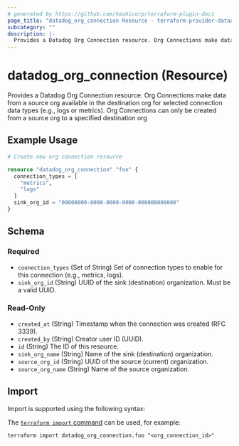 ```yaml
---
# generated by https://github.com/hashicorp/terraform-plugin-docs
page_title: "datadog_org_connection Resource - terraform-provider-datadog"
subcategory: ""
description: |-
  Provides a Datadog Org Connection resource. Org Connections make data from a source org available in the destination org for selected connection data types (e.g., logs or metrics). Org Connections can only be created from a source org to a specified destination org
---
```


# datadog_org_connection (Resource)

Provides a Datadog Org Connection resource. Org Connections make data from a source org available in the destination org for selected connection data types (e.g., logs or metrics). Org Connections can only be created from a source org to a specified destination org

## Example Usage

```terraform
# Create new org connection resource

resource "datadog_org_connection" "foo" {
  connection_types = [
    "metrics",
    "logs"
  ]
  sink_org_id = "00000000-0000-0000-0000-000000000000"
}
```

<!-- schema generated by tfplugindocs -->
## Schema

### Required

- `connection_types` (Set of String) Set of connection types to enable for this connection (e.g., metrics, logs).
- `sink_org_id` (String) UUID of the sink (destination) organization. Must be a valid UUID.

### Read-Only

- `created_at` (String) Timestamp when the connection was created (RFC 3339).
- `created_by` (String) Creator user ID (UUID).
- `id` (String) The ID of this resource.
- `sink_org_name` (String) Name of the sink (destination) organization.
- `source_org_id` (String) UUID of the source (current) organization.
- `source_org_name` (String) Name of the source organization.

## Import

Import is supported using the following syntax:

The [`terraform import` command](https://developer.hashicorp.com/terraform/cli/commands/import) can be used, for example:

```shell
terraform import datadog_org_connection.foo "<org_connection_id>"
```

